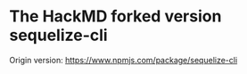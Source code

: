 # The HackMD forked version sequelize-cli

Origin version: https://www.npmjs.com/package/sequelize-cli
